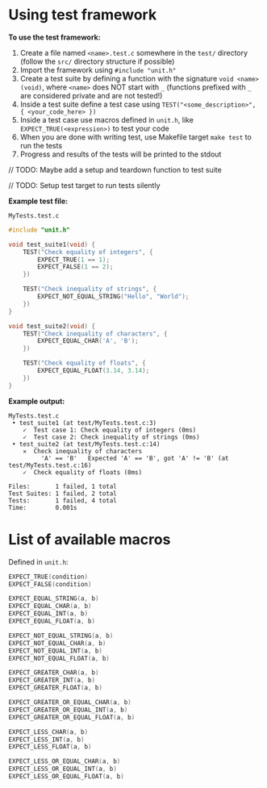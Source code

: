 # Using test framework

**To use the test framework:**

1. Create a file named `<name>.test.c` somewhere in the `test/` directory (follow the `src/` directory structure if possible)
2. Import the framework using `#include "unit.h"`
3. Create a test suite by defining a function with the signature `void <name>(void)`, where `<name>` does NOT start with `_` (functions prefixed with `_` are considered private and are not tested!)
4. Inside a test suite define a test case using `TEST("<some_description>", { <your_code_here> })`
5. Inside a test case use macros defined in `unit.h`, like `EXPECT_TRUE(<expression>)` to test your code
6. When you are done with writing test, use Makefile target `make test` to run the tests
7. Progress and results of the tests will be printed to the stdout

// TODO: Maybe add a setup and teardown function to test suite

// TODO: Setup test target to run tests silently

**Example test file:**

`MyTests.test.c`
```c
#include "unit.h"

void test_suite1(void) {
	TEST("Check equality of integers", {
		EXPECT_TRUE(1 == 1);
		EXPECT_FALSE(1 == 2);
	})

	TEST("Check inequality of strings", {
		EXPECT_NOT_EQUAL_STRING("Hello", "World");
	})
}

void test_suite2(void) {
	TEST("Check inequality of characters", {
		EXPECT_EQUAL_CHAR('A', 'B');
	})

	TEST("Check equality of floats", {
		EXPECT_EQUAL_FLOAT(3.14, 3.14);
	})
}
```

**Example output:**

```
MyTests.test.c
 • test_suite1 (at test/MyTests.test.c:3)
    ✓  Test case 1: Check equality of integers (0ms)
    ✓  Test case 2: Check inequality of strings (0ms)
 • test_suite2 (at test/MyTests.test.c:14)
    ✕  Check inequality of characters   
         'A' == 'B'   Expected 'A' == 'B', got 'A' != 'B' (at test/MyTests.test.c:16)
    ✓  Check equality of floats (0ms)

Files:       1 failed, 1 total
Test Suites: 1 failed, 2 total
Tests:       1 failed, 4 total
Time:        0.001s
```

# List of available macros

Defined in `unit.h`:

```c
EXPECT_TRUE(condition)
EXPECT_FALSE(condition)

EXPECT_EQUAL_STRING(a, b)
EXPECT_EQUAL_CHAR(a, b)
EXPECT_EQUAL_INT(a, b)
EXPECT_EQUAL_FLOAT(a, b)

EXPECT_NOT_EQUAL_STRING(a, b)
EXPECT_NOT_EQUAL_CHAR(a, b)
EXPECT_NOT_EQUAL_INT(a, b)
EXPECT_NOT_EQUAL_FLOAT(a, b)

EXPECT_GREATER_CHAR(a, b)
EXPECT_GREATER_INT(a, b)
EXPECT_GREATER_FLOAT(a, b)

EXPECT_GREATER_OR_EQUAL_CHAR(a, b)
EXPECT_GREATER_OR_EQUAL_INT(a, b)
EXPECT_GREATER_OR_EQUAL_FLOAT(a, b)

EXPECT_LESS_CHAR(a, b)
EXPECT_LESS_INT(a, b)
EXPECT_LESS_FLOAT(a, b)

EXPECT_LESS_OR_EQUAL_CHAR(a, b)
EXPECT_LESS_OR_EQUAL_INT(a, b)
EXPECT_LESS_OR_EQUAL_FLOAT(a, b)
```
